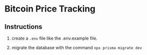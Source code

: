 # Bitcoin Price Tracking

## Instructions
1. create a `.env` file like the .env.example file.

2. migrate the database with the command `npx prisma migrate dev`


